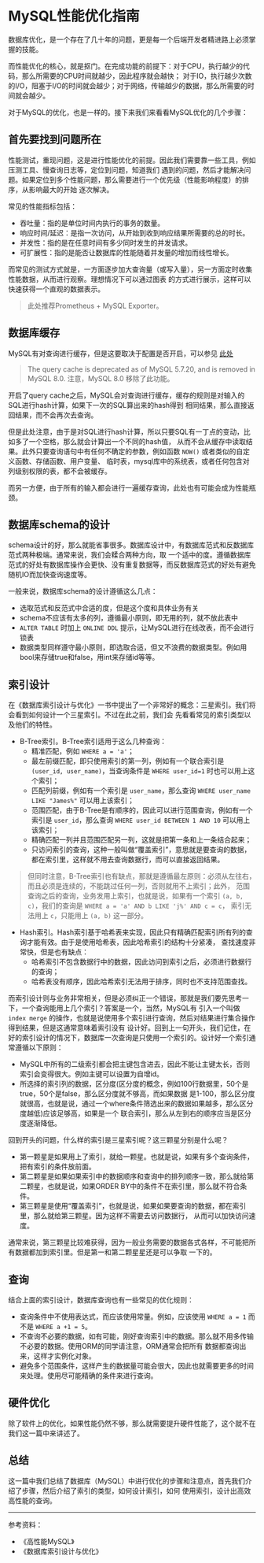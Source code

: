 # MySQL性能优化指南

数据库优化，是一个存在了几十年的问题，更是每一个后端开发者精进路上必须掌握的技能。

而性能优化的核心，就是抠门。在完成功能的前提下：对于CPU，执行越少的代码，那么所需要的CPU时间就越少，因此程序就会越快；
对于IO，执行越少次数的I/O，阻塞于I/O的时间就会越少；对于网络，传输越少的数据，那么所需要的时间就会越少。

对于MySQL的优化，也是一样的。接下来我们来看看MySQL优化的几个步骤：

## 首先要找到问题所在

性能测试，重现问题，这是进行性能优化的前提。因此我们需要靠一些工具，例如压测工具、慢查询日志等，定位到问题，知道我们
遇到的问题，然后才能解决问题。如果定位到多个性能问题，那么需要进行一个优先级（性能影响程度）的排序，从影响最大的开始
逐次解决。

常见的性能指标包括：

- 吞吐量：指的是单位时间内执行的事务的数量。
- 响应时间/延迟：是指一次访问，从开始到收到响应结果所需要的总的时长。
- 并发性：指的是在任意时间有多少同时发生的并发请求。
- 可扩展性：指的是能否让数据库的性能随着并发量的增加而线性增长。

而常见的测试方式就是，一方面逐步加大查询量（或写入量），另一方面定时收集性能数据，从而进行观察。理想情况下可以通过图表
的方式进行展示，这样可以快速获得一个直观的数据表示。

> 此处推荐Prometheus + MySQL Exporter。

## 数据库缓存

MySQL有对查询进行缓存，但是这要取决于配置是否开启，可以参见 [此处](https://dev.mysql.com/doc/refman/5.7/en/query-cache.html)

> The query cache is deprecated as of MySQL 5.7.20, and is removed in MySQL 8.0. 注意，MySQL 8.0 移除了此功能。

开启了query cache之后，MySQL会对查询进行缓存，缓存的规则是对输入的SQL进行hash计算，如果下一次的SQL算出来的hash得到
相同结果，那么直接返回结果，而不会再次去查询。

但是此处注意，由于是对SQL进行hash计算，所以只要SQL有一丁点的变动，比如多了一个空格，那么就会计算出一个不同的hash值，
从而不会从缓存中读取结果。此外只要查询语句中有任何不确定的参数，例如函数 `NOW()` 或者类似的自定义函数、存储函数、用户变量、
临时表，mysql库中的系统表，或者任何包含对列级别权限的表，都不会被缓存。

而另一方便，由于所有的输入都会进行一遍缓存查询，此处也有可能会成为性能瓶颈。

## 数据库schema的设计

schema设计的好，那么就能省事很多。数据库设计中，有数据库范式和反数据库范式两种极端。通常来说，我们会糅合两种方向，取
一个适中的度。遵循数据库范式的好处有数据库操作会更快、没有重复数据等，而反数据库范式的好处有避免随机IO而加快查询速度等。

一般来说，数据库schema的设计遵循这么几点：

- 选取范式和反范式中合适的度，但是这个度和具体业务有关
- schema不应该有太多的列，遵循最小原则，即无用的列，就不放此表中
- `ALTER TABLE` 时加上 `ONLINE DDL` 提示，让MySQL进行在线改表，而不会进行锁表
- 数据类型同样遵守最小原则，即选取合适，但又不浪费的数据类型。例如用bool来存储true和false，用int来存储id等等。

## 索引设计

在《数据库索引设计与优化》一书中提出了一个非常好的概念：三星索引。我们将会看到如何设计一个三星索引。不过在此之前，我们会
先看看常见的索引类型以及他们的特性。

- B-Tree索引。B-Tree索引适用于这么几种查询：
    - 精准匹配，例如 `WHERE a = 'a'`；
    - 最左前缀匹配，即只使用索引的第一列，例如有一个联合索引是 `(user_id, user_name)`，当查询条件是 `WHERE user_id=1` 时也可以用上这个索引；
    - 匹配列前缀，例如有一个索引是 `user_name`，那么查询 `WHERE user_name LIKE "James%"` 可以用上该索引；
    - 范围匹配，由于B-Tree是有顺序的，因此可以进行范围查询，例如有一个索引是 `user_id`，那么查询 `WHERE user_id BETWEEN 1 AND 10` 可以用上该索引；
    - 精确匹配一列并且范围匹配另一列，这就是把第一条和上一条结合起来；
    - 只访问索引的查询，这种一般叫做“覆盖索引”，意思就是要查询的数据，都在索引里，这样就不用去查询数据行，而可以直接返回结果。

> 但同时注意，B-Tree索引也有缺点，那就是遵循最左原则：必须从左往右，而且必须是连续的，不能跳过任何一列，否则就用不上索引；此外，
> 范围查询之后的查询，业务发用上索引，也就是说，如果有一个索引 `(a, b, c)`，我们的查询是 `WHERE a = 'a' AND b LIKE 'j%' AND c = c`，
> 索引无法用上 `c`，只能用上 `(a, b)` 这一部分。

- Hash索引。Hash索引基于哈希表来实现，因此只有精确匹配索引所有列的查询才能有效。由于是使用哈希表，因此哈希索引的结构十分紧凑，
查找速度非常快，但是也有缺点：
    - 哈希索引不包含数据行中的数据，因此访问到索引之后，必须进行数据行的查询；
    - 哈希表没有顺序，因此哈希索引无法用于排序，同时也不支持范围查找。

而索引设计则与业务非常相关，但是必须纠正一个错误，那就是我们要先思考一下，一个查询能用上几个索引？答案是一个，当然，MySQL有
引入一个叫做 `index merge` 的操作，也就是说使用多个索引进行查询，然后对结果进行集合操作得到结果，但是这通常意味着索引没有
设计好。回到上一句开头，我们记住，在好的索引设计的情况下，数据库一次查询是只使用一个索引的。设计好一个索引通常遵循以下原则：

- MySQL中所有的二级索引都会把主键包含进去，因此不能让主键太长，否则索引会变得很大。例如主键可以设置为自增id。
- 所选择的索引列的数据，区分度(区分度的概念，例如100行数据里，50个是true，50个是false，那么区分度就不够高，而如果数据
是1-100，那么区分度就很高，也就是说，通过一个where条件筛选出来的数据如果越多，那么区分度越低)应该足够高，如果是一个
联合索引，那么从左到右的顺序应当是区分度逐渐降低。

回到开头的问题，什么样的索引是三星索引呢？这三颗星分别是什么呢？

- 第一颗星是如果用上了索引，就给一颗星。也就是说，如果有多个查询条件，把有索引的条件放前面。
- 第二颗星是如果如果索引中的数据顺序和查询中的排列顺序一致，那么就给第二颗星，也就是说，如果ORDER BY中的条件不在索引里，那么就不符合条件。
- 第三颗星是使用“覆盖索引”，也就是说，如果如果要查询的数据，都在索引里，那么就给第三颗星。因为这样不需要去访问数据行，
从而可以加快访问速度。

通常来说，第三颗星比较难获得，因为一般业务需要的数据各式各样，不可能把所有数据都加到索引里。但是第一和第二颗星星还是可以争取
一下的。

## 查询

结合上面的索引设计，数据库查询也有一些常见的优化规则：

- 查询条件中不使用表达式，而应该使用常量。例如，应该使用 `WHERE a = 1` 而不是 `WHERE a +1 = 5`。
- 不查询不必要的数据，如有可能，刚好查询索引中的数据。那么就不用多传输不必要的数据。使用ORM的同学请注意，ORM通常会把所有
数据都查询出来，这样才实例化对象。
- 避免多个范围条件，这样产生的数据量可能会很大，因此也就需要更多的时间来处理。使用尽可能精确的条件来进行查询。

## 硬件优化

除了软件上的优化，如果性能仍然不够，那么就需要提升硬件性能了，这个就不在我们这一篇中来讲述了。

## 总结

这一篇中我们总结了数据库（MySQL）中进行优化的步骤和注意点，首先我们介绍了步骤，然后介绍了索引的类型，如何设计索引，如何
使用索引，设计出高效高性能的查询。

---

参考资料：

- 《高性能MySQL》
- 《数据库索引设计与优化》
